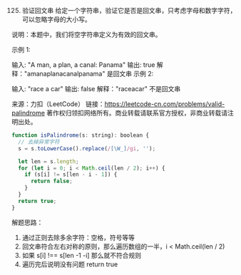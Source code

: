 125. 验证回文串
     给定一个字符串，验证它是否是回文串，只考虑字母和数字字符，可以忽略字母的大小写。

说明：本题中，我们将空字符串定义为有效的回文串。



示例 1:

输入: "A man, a plan, a canal: Panama"
输出: true
解释："amanaplanacanalpanama" 是回文串
示例 2:

输入: "race a car"
输出: false
解释："raceacar" 不是回文串

来源：力扣（LeetCode）
链接：https://leetcode-cn.com/problems/valid-palindrome
著作权归领扣网络所有。商业转载请联系官方授权，非商业转载请注明出处。

```js
function isPalindrome(s: string): boolean {
  // 去掉异常字符
  s = s.toLowerCase().replace(/[\W_]/gi, '');

  let len = s.length;
  for (let i = 0; i < Math.ceil(len / 2); i++) {
    if (s[i] != s[len - i - 1]) {
      return false;
    }
  }
  return true;
}
```
解题思路：
1. 通过正则去除多余字符：空格，符号等等
2. 回文串符合左右对称的原则，那么遍历数组的一半，i < Math.ceil(len / 2)
3. 如果 s[i] !== s[len -1 -i] 那么就不符合规则
4. 遍历完后说明没有问题 return true
